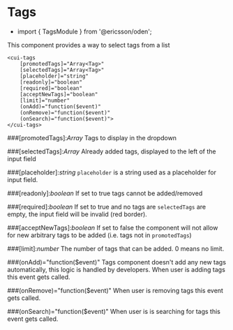 [//]: # (title: Tags)
[//]: # (category: Tags)
[//]: # (icon: fa-tags)

# Tags
* import { TagsModule } from '@ericsson/oden';

This component provides a way to select tags from a list

```
<cui-tags
    [promotedTags]="Array<Tag>"
    [selectedTags]="Array<Tag>"
    [placeholder]="string"
    [readonly]="boolean"
    [required]="boolean"
    [acceptNewTags]="boolean"
    [limit]="number"
    (onAdd)="function($event)"
    (onRemove)="function($event)"
    (onSearch)="function($event)">
</cui-tags>
```

###[promotedTags]:_Array<Tag>_
Tags to display in the dropdown

###[selectedTags]:_Array<Tag>_
Already added tags, displayed to the left of the input field

###[placeholder]:_string_
``placeholder`` is a string used as a placeholder for input field.

###[readonly]:_boolean_
If set to true tags cannot be added/removed

###[required]:_boolean_
If set to true and no tags are `selectedTags` are empty, the input field will be invalid (red border).

###[acceptNewTags]:_boolean_
If set to false the component will not allow for new arbitrary tags to be added (i.e. tags not in `promotedTags`)

###[limit]:_number_
The number of tags that can be added. 0 means no limit.

###(onAdd)="function($event)"
Tags component doesn't add any new tags automatically, this logic is handled by developers. When user is adding tags this event gets called.

###(onRemove)="function($event)"
When user is removing tags this event gets called.

###(onSearch)="function($event)"
When user is is searching for tags this event gets called.

